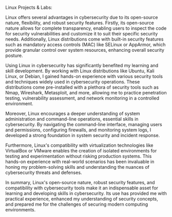 Linux Projects & Labs: 

Linux offers several advantages in cybersecurity due to its open-source nature, flexibility, and robust security features. Firstly, its open-source nature allows for complete transparency, enabling users to inspect the code for security vulnerabilities and customize it to suit their specific security needs. Additionally, Linux distributions come with built-in security features such as mandatory access controls (MAC) like SELinux or AppArmor, which provide granular control over system resources, enhancing overall security posture.

Using Linux in cybersecurity has significantly benefited my learning and skill development. By working with Linux distributions like Ubuntu, Kali Linux, or Debian, I gained hands-on experience with various security tools and techniques widely used in cybersecurity operations. These distributions come pre-installed with a plethora of security tools such as Nmap, Wireshark, Metasploit, and more, allowing me to practice penetration testing, vulnerability assessment, and network monitoring in a controlled environment.

Moreover, Linux encourages a deeper understanding of system administration and command-line operations, essential skills in cybersecurity. By navigating the command-line interface, managing users and permissions, configuring firewalls, and monitoring system logs, I developed a strong foundation in system security and incident response.

Furthermore, Linux's compatibility with virtualization technologies like VirtualBox or VMware enables the creation of isolated environments for testing and experimentation without risking production systems. This hands-on experience with real-world scenarios has been invaluable in honing my problem-solving skills and understanding the nuances of cybersecurity threats and defenses.

In summary, Linux's open-source nature, robust security features, and compatibility with cybersecurity tools make it an indispensable asset for learning and developing skills in cybersecurity. Its use has provided me with practical experience, enhanced my understanding of security concepts, and prepared me for the challenges of securing modern computing environments.

